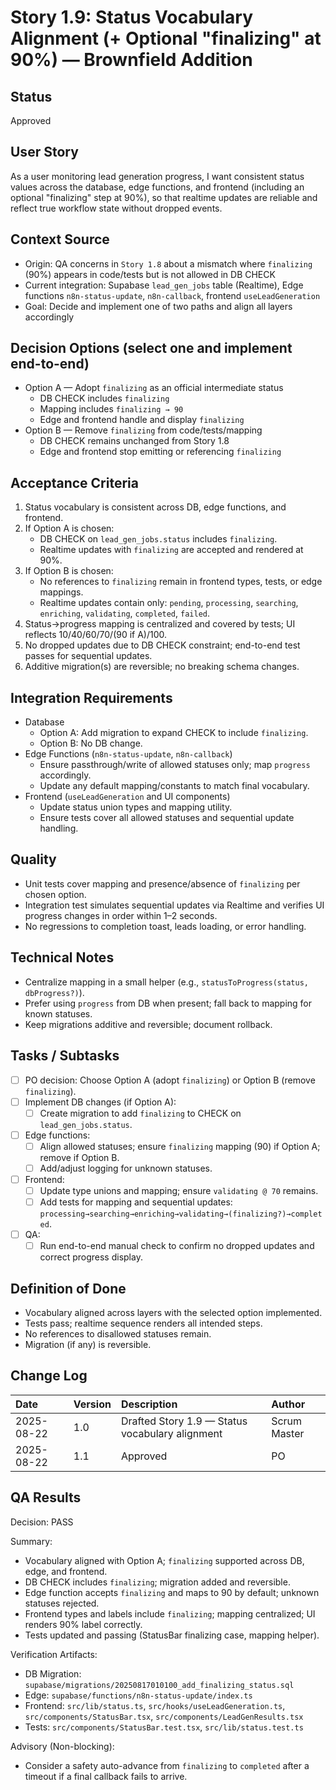 # Story 1.9: Status Vocabulary Alignment (+ Optional "finalizing" at 90%) — Brownfield Addition

## Status

Approved

## User Story

As a user monitoring lead generation progress,
I want consistent status values across the database, edge functions, and frontend (including an optional "finalizing" step at 90%),
so that realtime updates are reliable and reflect true workflow state without dropped events.

## Context Source

- Origin: QA concerns in `Story 1.8` about a mismatch where `finalizing` (90%) appears in code/tests but is not allowed in DB CHECK
- Current integration: Supabase `lead_gen_jobs` table (Realtime), Edge functions `n8n-status-update`, `n8n-callback`, frontend `useLeadGeneration`
- Goal: Decide and implement one of two paths and align all layers accordingly

## Decision Options (select one and implement end-to-end)

- Option A — Adopt `finalizing` as an official intermediate status
  - DB CHECK includes `finalizing`
  - Mapping includes `finalizing → 90`
  - Edge and frontend handle and display `finalizing`
- Option B — Remove `finalizing` from code/tests/mapping
  - DB CHECK remains unchanged from Story 1.8
  - Edge and frontend stop emitting or referencing `finalizing`

## Acceptance Criteria

1. Status vocabulary is consistent across DB, edge functions, and frontend.
2. If Option A is chosen:
   - DB CHECK on `lead_gen_jobs.status` includes `finalizing`.
   - Realtime updates with `finalizing` are accepted and rendered at 90%.
3. If Option B is chosen:
   - No references to `finalizing` remain in frontend types, tests, or edge mappings.
   - Realtime updates contain only: `pending`, `processing`, `searching`, `enriching`, `validating`, `completed`, `failed`.
4. Status→progress mapping is centralized and covered by tests; UI reflects 10/40/60/70/(90 if A)/100.
5. No dropped updates due to DB CHECK constraint; end-to-end test passes for sequential updates.
6. Additive migration(s) are reversible; no breaking schema changes.

## Integration Requirements

- Database
  - Option A: Add migration to expand CHECK to include `finalizing`.
  - Option B: No DB change.
- Edge Functions (`n8n-status-update`, `n8n-callback`)
  - Ensure passthrough/write of allowed statuses only; map `progress` accordingly.
  - Update any default mapping/constants to match final vocabulary.
- Frontend (`useLeadGeneration` and UI components)
  - Update status union types and mapping utility.
  - Ensure tests cover all allowed statuses and sequential update handling.

## Quality

- Unit tests cover mapping and presence/absence of `finalizing` per chosen option.
- Integration test simulates sequential updates via Realtime and verifies UI progress changes in order within 1–2 seconds.
- No regressions to completion toast, leads loading, or error handling.

## Technical Notes

- Centralize mapping in a small helper (e.g., `statusToProgress(status, dbProgress?)`).
- Prefer using `progress` from DB when present; fall back to mapping for known statuses.
- Keep migrations additive and reversible; document rollback.

## Tasks / Subtasks

- [ ] PO decision: Choose Option A (adopt `finalizing`) or Option B (remove `finalizing`).
- [ ] Implement DB changes (if Option A):
  - [ ] Create migration to add `finalizing` to CHECK on `lead_gen_jobs.status`.
- [ ] Edge functions:
  - [ ] Align allowed statuses; ensure `finalizing` mapping (90) if Option A; remove if Option B.
  - [ ] Add/adjust logging for unknown statuses.
- [ ] Frontend:
  - [ ] Update type unions and mapping; ensure `validating @ 70` remains.
  - [ ] Add tests for mapping and sequential updates: `processing→searching→enriching→validating→(finalizing?)→completed`.
- [ ] QA:
  - [ ] Run end-to-end manual check to confirm no dropped updates and correct progress display.

## Definition of Done

- Vocabulary aligned across layers with the selected option implemented.
- Tests pass; realtime sequence renders all intended steps.
- No references to disallowed statuses remain.
- Migration (if any) is reversible.

## Change Log

| Date | Version | Description | Author |
| :--- | :--- | :--- | :--- |
| 2025-08-22 | 1.0 | Drafted Story 1.9 — Status vocabulary alignment | Scrum Master |
| 2025-08-22 | 1.1 | Approved | PO |

## QA Results

Decision: PASS

Summary:
- Vocabulary aligned with Option A; `finalizing` supported across DB, edge, and frontend.
- DB CHECK includes `finalizing`; migration added and reversible.
- Edge function accepts `finalizing` and maps to 90 by default; unknown statuses rejected.
- Frontend types and labels include `finalizing`; mapping centralized; UI renders 90% label correctly.
- Tests updated and passing (StatusBar finalizing case, mapping helper).

Verification Artifacts:
- DB Migration: `supabase/migrations/20250817010100_add_finalizing_status.sql`
- Edge: `supabase/functions/n8n-status-update/index.ts`
- Frontend: `src/lib/status.ts`, `src/hooks/useLeadGeneration.ts`, `src/components/StatusBar.tsx`, `src/components/LeadGenResults.tsx`
- Tests: `src/components/StatusBar.test.tsx`, `src/lib/status.test.ts`

Advisory (Non-blocking):
- Consider a safety auto-advance from `finalizing` to `completed` after a timeout if a final callback fails to arrive.